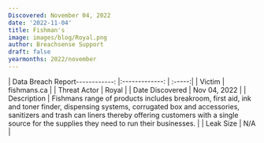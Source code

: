 ```yaml
---
Discovered: November 04, 2022
date: '2022-11-04'
title: Fishman's
image: images/blog/Royal.png
author: Breachsense Support
draft: false
yearmonths: 2022/november
---
```


| Data Breach Report------------:     |:-------------:    | :-----:|
| Victim      | fishmans.ca      | 
| Threat Actor      | Royal      | 
| Date Discovered      | Nov 04, 2022      | 
| Description      | Fishmans range of products includes breakroom, first aid, ink and toner finder, dispensing systems, corrugated box and accessories, sanitizers and trash can liners thereby offering customers with a single source for the supplies they need to run their businesses.      | 
| Leak Size      | N/A      | 

